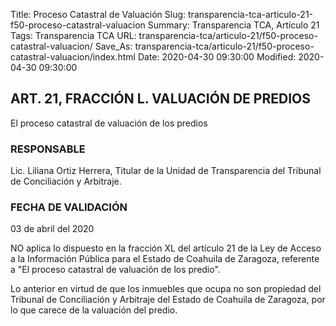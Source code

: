 Title: Proceso Catastral de Valuación
Slug: transparencia-tca-articulo-21-f50-proceso-catastral-valuacion
Summary: Transparencia TCA, Artículo 21
Tags: Transparencia TCA
URL: transparencia-tca/articulo-21/f50-proceso-catastral-valuacion/
Save_As: transparencia-tca/articulo-21/f50-proceso-catastral-valuacion/index.html
Date: 2020-04-30 09:30:00
Modified: 2020-04-30 09:30:00


## ART. 21, FRACCIÓN L. VALUACIÓN DE PREDIOS

El proceso catastral de valuación de los predios


### RESPONSABLE

Lic. Liliana Ortiz Herrera, Titular de la Unidad de Transparencia del Tribunal de Conciliación y Arbitraje.


### FECHA DE VALIDACIÓN

03 de abril del 2020


NO aplica lo dispuesto en la fracción XL del artículo 21 de la Ley de Acceso a la Información Pública para el Estado de Coahuila de Zaragoza, referente a "El proceso catastral de valuación de los predio".

Lo anterior en virtud de que los inmuebles que ocupa no son propiedad del Tribunal de Conciliación y Arbitraje del Estado de Coahuila de Zaragoza, por lo que carece de la valuación del predio.



